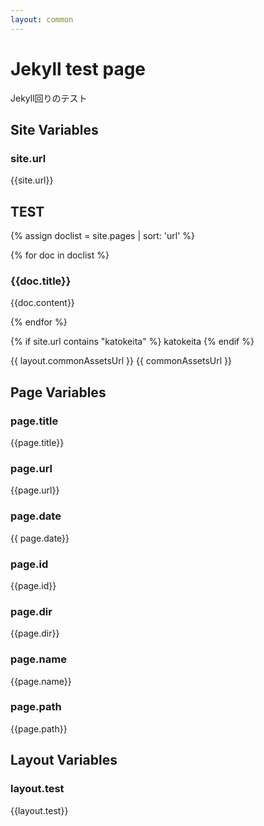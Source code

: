 ```yaml
---
layout: common
---
```


# Jekyll test page

Jekyll回りのテスト

## Site Variables

### site.url

{{site.url}}

## TEST

{% assign doclist = site.pages | sort: 'url' %}

{% for doc in doclist %}
### {{doc.title}}

{{doc.content}}

{% endfor %}

{% if site.url contains "katokeita" %}
    katokeita
{% endif %}

{{ layout.commonAssetsUrl }}
{{ commonAssetsUrl }}

## Page Variables

### page.title

{{page.title}}

### page.url

{{page.url}}

### page.date

{{ page.date}}

### page.id

{{page.id}}

### page.dir

{{page.dir}}

### page.name

{{page.name}}

### page.path

{{page.path}}

## Layout Variables

### layout.test

{{layout.test}}
